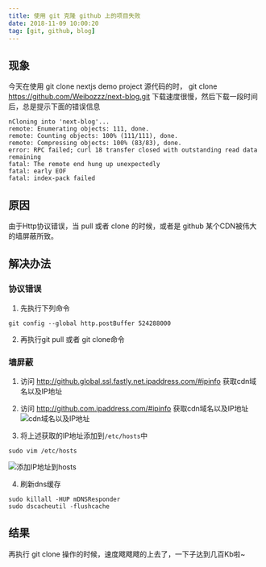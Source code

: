 ```yaml
---
title: 使用 git 克隆 github 上的项目失败
date: 2018-11-09 10:00:20
tag: [git, github, blog]
---
```


## 现象
今天在使用 git clone nextjs demo project 源代码的时， git clone https://github.com/Weibozzz/next-blog.git 下载速度很慢，然后下载一段时间后，总是提示下面的错误信息

``` shell
nCloning into 'next-blog'...
remote: Enumerating objects: 111, done.
remote: Counting objects: 100% (111/111), done.
remote: Compressing objects: 100% (83/83), done.
error: RPC failed; curl 18 transfer closed with outstanding read data remaining
fatal: The remote end hung up unexpectedly
fatal: early EOF
fatal: index-pack failed
```

## 原因
由于Http协议错误，当 pull 或者 clone 的时候，或者是 github 某个CDN被伟大的墙屏蔽所致。

## 解决办法

### 协议错误
 1. 先执行下列命令
  ``` shell
  git config --global http.postBuffer 524288000
  ```

 2. 再执行git pull 或者 git clone命令

### 墙屏蔽
 1. 访问 http://github.global.ssl.fastly.net.ipaddress.com/#ipinfo
    获取cdn域名以及IP地址

 2. 访问 http://github.com.ipaddress.com/#ipinfo 获取cdn域名以及IP地址        ![cdn域名以及IP地址](https://user-images.githubusercontent.com/8088864/48385665-42ca5880-e72a-11e8-9281-d825b6f66fe8.png)

 3. 将上述获取的IP地址添加到`/etc/hosts`中
  ``` shell
  sudo vim /etc/hosts
  ```
  ![添加IP地址到hosts](https://user-images.githubusercontent.com/8088864/48385763-bcfadd00-e72a-11e8-96ff-4f14ed1ba521.png)

 4. 刷新dns缓存
  ``` shell
  sudo killall -HUP mDNSResponder
  sudo dscacheutil -flushcache
  ```

## 结果
再执行 git clone 操作的时候，速度飕飕飕的上去了，一下子达到几百Kb啦~
